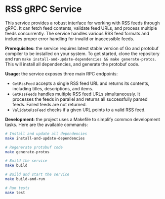 # RSS gRPC Service

This service provides a robust interface for working with RSS feeds through gRPC. It can fetch feed contents, validate feed URLs, and process multiple feeds concurrently. The service handles various RSS feed formats and includes proper error handling for invalid or inaccessible feeds.

**Prerequisites:** the service requires latest stable version of Go and protobuf compiler to be installed on your system. To get started, clone the repository and run `make install-and-update-dependencies && make generate-protos`. This will install all dependencies, and generate the protobuf code.

**Usage:** the service exposes three main RPC endpoints:

- `GetRssFeed` accepts a single RSS feed URL and returns its contents, including titles, descriptions, and items.
- `GetRssFeeds` handles multiple RSS feed URLs simultaneously. It processes the feeds in parallel and returns all successfully parsed feeds. Failed feeds are not returned.
- `ValidateRssFeed` checks if a given URL points to a valid RSS feed.

**Development:** the project uses a Makefile to simplify common development tasks. Here are the available commands:

```bash
# Install and update all dependencies
make install-and-update-dependencies

# Regenerate protobuf code
make generate-protos

# Build the service
make build

# Build and start the service
make build-and-run

# Run tests
make test
```
